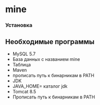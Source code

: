 # mine
### Установка

## Необходимые программы

* MySQL 5.7
 * База данных с названием mine
 * Таблица
* Maven
 * прописать путь к бинарникам в PATH
* JDK
 * JAVA_HOME= каталог jdk
* Tomcat 8.5
 * Прописать путь к бинарникам в PATH